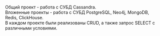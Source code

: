 Общий проект - работа с СУБД Cassandra.  
Вложенные проекты - работа с СУБД PostgreSQL, Neo4j, MongoDB, Redis, ClickHouse.  
В каждом проекте были реализованы CRUD, а также запрос SELECT с различными условиями.
